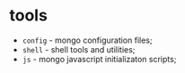 # tools

- `config` - mongo configuration files;
- `shell` - shell tools and utilities;
- `js` - mongo javascript initializaton scripts;
